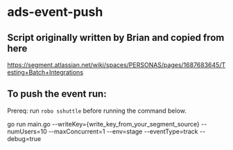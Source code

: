 # ads-event-push

## Script originally written by Brian and copied from here
https://segment.atlassian.net/wiki/spaces/PERSONAS/pages/1687683645/Testing+Batch+Integrations

## To push the event run:

Prereq:
run `robo sshuttle` before running the command below.

go run main.go --writeKey={write_key_from_your_segment_source} --numUsers=10 --maxConcurrent=1 --env=stage --eventType=track --debug=true